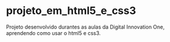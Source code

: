 # projeto_em_html5_e_css3
Projeto desenvolvido durantes as aulas da Digital Innovation One, aprendendo como usar o html5 e css3.

